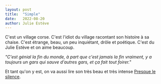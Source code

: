 ```yaml
---
layout: post
title:  "Simple"
date:   2022-08-20
author: Julie Estève
---
```

C'est un village corse. C'est l'idiot du village racontant son histoire à sa chaise. C'est étrange, beau, un peu inquiétant, drôle et poétique. C'est du Julie Estève et on aime beaucoup.
<!--more-->

_"C'est génial la fin du monde, à part que c'est jamais la fin vraiment, y a toujours un gars qui sauve d'autres gars, et ça fait tout foirer."_

Et tant qu'on y est, on va aussi lire son très beau et très intense [Presque le silence](/livre/presque-le-silence/).

